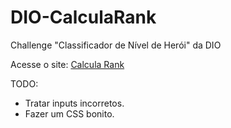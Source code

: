 # DIO-CalculaRank
Challenge "Classificador de Nível de Herói" da DIO

Acesse o site: [Calcula Rank](https://gglarangeira.github.io/DIO-CalculaRank/)

TODO:
- Tratar inputs incorretos.
- Fazer um CSS bonito.
